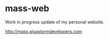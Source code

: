 mass-web
========

Work in progress update of my personal website.

http://mass.gigastormdevelopers.com
